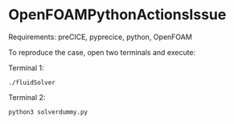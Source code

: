 # OpenFOAMPythonActionsIssue

Requirements:
preCICE, pyprecice, python, OpenFOAM

To reproduce the case, open two terminals and execute:

Terminal 1:
```
./fluidSolver
```

Terminal 2:
```
python3 solverdummy.py
```
